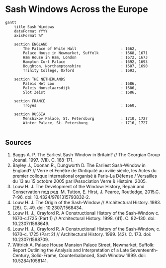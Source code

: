 # Sash Windows Across the Europe

```mermaid
gantt
	title Sash Windows
	dateFormat YYYY
    axisFormat %Y

	section ENGLAND
		The Palace of White Hall                    : 1662,
		Palace House in Newmarket, Suffolk          : 1668, 1671
		Ham House in Ham, London                    : 1672, 1673
		Hampton Cort Palace                         : 1692, 1693
		Boughton, Northamptonshire                  : 1687, 1690
		Trinity College, Oxford                     : 1693,

    section THE NETHERLANDS
        Paleis Het Loo                              : 1686,
        Paleis Honselaarsdijk                       : 1686,
        Slot Zeist                                  : 1686,
    
    section FRANCE
        Troyes                                      : 1660,

    section RUSSIA
        Menshikov Palace, St. Petersburg            : 1710, 1727
        Winter Palace, St. Petersburg               : 1716, 1727


```

## Sources
1. Baggs A. P. The Earliest Sash-Window in Britain? // The Georgian Group Jounal. 1997. (VII). C. 168–171.
1. Bayley J., Doonan R., Dungworth D. The Earliest Sash-Window in England? // Verre et Fenêtre de l’Antiquité au xviiie siècle, les Actes du premier colloque international organisé à Paris-La Défense / Versailles du 13 au 15 octobre 2005 par l’Association Verre & Histoire. 2005.
1. Louw H. J. The Development of the Window: History, Repair and Conservation под ред. M. Tutton, E. Hirst, J. Pearce, Routledge, 2015.C. 7–96. doi: 10.4324/9781315793832-2.
1. Louw H. J. The Origin of the Sash-Window // Architectural History. 1983. (26). C. 49. doi: 10.2307/1568434.
1. Louw H. J., Crayford R. A Constructional History of the Sash-Window c. 1670-c.1725 (Part 1) // Architectural History. 1998. (41). C. 82–130. doi: 10.2307/1568649.
1. Louw H. J., Crayford R. A Constructional History of the Sash-Window, c. 1670-c. 1725 (Part 2) // Architectural History. 1999. (42). C. 173. doi: 10.2307/1568709.
1. Wittrick A. Palace House Mansion Palace Street, Newmarket, Suffolk: Report Outlining the Analysis and Interpretation of a Late Seventeenth-Century, Solid-Frame, Counterbalanced, Sash Window 1999. doi: 10.5284/1058141.